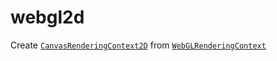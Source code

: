 # webgl2d
Create [`CanvasRenderingContext2D`](https://developer.mozilla.org/en-US/docs/Web/API/CanvasRenderingContext2D) from [`WebGLRenderingContext`](https://developer.mozilla.org/en-US/docs/Web/API/WebGLRenderingContext)

